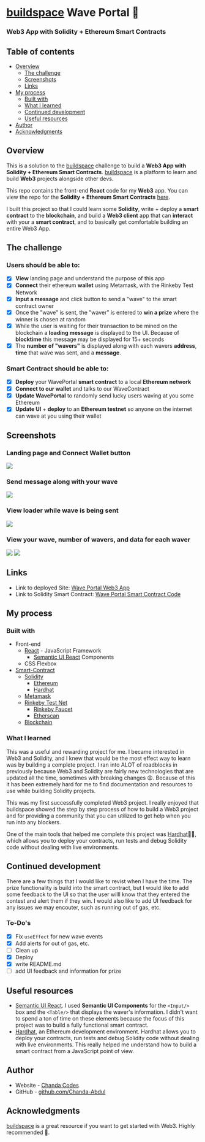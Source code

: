 # [buildspace](https://buildspace.so/) Wave Portal 👋 
### Web3 App with Solidity + Ethereum Smart Contracts

## Table of contents

- [Overview](#overview)
  - [The challenge](#the-challenge)
  - [Screenshots](#screenshots)
  - [Links](#links)
- [My process](#my-process)
  - [Built with](#built-with)
  - [What I learned](#what-i-learned)
  - [Continued development](#continued-development)
  - [Useful resources](#useful-resources)
- [Author](#author)
- [Acknowledgments](#acknowledgments)

## Overview

This is a solution to the [buildspace](https://buildspace.so/) challenge to build a <b>Web3 App with Solidity + Ethereum Smart Contracts</b>. [buildspace](https://buildspace.so/) is a platform to learn and build <b>Web3</b> projects alongside other devs.

This repo contains the front-end <b>React</b> code for my <b>Web3</b> app.  You can view the repo for the <b>Solidity + Ethereum Smart Contracts</b> [here](https://github.com/Chanda-Abdul/waveportal-smart-contract).

I built this project so that I could learn some <b>Solidity</b>, write + deploy a <b>smart contract</b> to the <b>blockchain</b>, and build a <b>Web3 client</b> app that can <b>interact</b> with your a <b>smart contract</b>, and to basically get comfortable building an entire Web3 App. 

## The challenge

### Users should be able to:

- [x] <b>View</b> landing page and understand the purpose of this app
- [x] <b>Connect</b> their ethereum <b>wallet</b> using Metamask, with the Rinkeby Test Network
- [x] <b>Input a message</b> and click button to send a "wave" to the smart contract owner
- [x] Once the "wave" is sent, the "waver" is entered to <b>win a prize</b> where the winner is chosen at random
- [x] While the user is waiting for their transaction to be mined on the blockchain a <b>loading message</b> is displayed to the UI. Because of <b>blocktime</b> this message may be displayed for 15+ seconds
- [x] The <b>number of "wavers"</b> is displayed along with each wavers <b>address</b>, <b>time</b> that wave was sent, and a <b>message</b>.

### Smart Contract should be able to:

- [x] <b>Deploy</b> your WavePortal <b>smart contract</b> to a local <b>Ethereum network</b>
- [x] <b>Connect to our wallet</b> and talks to our WaveContract
- [x] <b>Update WavePortal</b> to randomly send lucky users waving at you some Ethereum
- [x] <b>Update UI</b> + <b>deploy</b> to an <b>Ethereum testnet</b> so anyone on the internet can wave at you using their wallet

## Screenshots

### Landing page and Connect Wallet button
![](./screens/landing.png)
### Send message along with your wave
![](./screens/sendwave.png)
### View loader while wave is being sent
![](./screens/mining.png)
### View your wave, number of wavers, and data for each waver
![](./screens/wavesent.png)
![](./screens/allwaves.png)

## Links

- Link to deployed Site: [Wave Portal Web3 App](https://gifted-aryabhata-929956.netlify.app/)
- Link to Solidity Smart Contract: [Wave Portal Smart Contract Code](https://github.com/Chanda-Abdul/waveportal-smart-contract)

## My process

### Built with

- Front-end
    - [React](https://reactjs.org/) - JavaScript Framework
        - [Semantic UI React](https://react.semantic-ui.com/) Components
    - CSS Flexbox
- [Smart-Contract](https://github.com/Chanda-Abdul/waveportal-smart-contract)
    - [Solidity](https://docs.soliditylang.org/en/v0.8.12/)
        - [Ethereum](https://ethereum.org/en/)
        - [Hardhat](https://hardhat.org/)
    - [Metamask](https://metamask.io/)
    - [Rinkeby Test Net](https://www.rinkeby.io/)
        - [Rinkeby Faucet](https://www.rinkebyfaucet.com/)
        - [Etherscan](https://rinkeby.etherscan.io/)
    - [Blockchain](https://en.wikipedia.org/wiki/Blockchain)

### What I learned

This was a useful and rewarding project for me.  I became interested in Web3 and Solidity, and I knew that would be the most effect way to learn was by building a complete project.  I ran into ALOT of roadblocks in previously because Web3 and Solidity are fairly new technologies that are updated all the time, sometimes with breaking changes 😩. Because of this it has been extremely hard for me to find documentation and resources to use while building Solidity projects. 

This was my first successfully completed Web3 project. I really enjoyed that buildspace showed the step by step process of how to build a Web3 project and for providing a community that you can utilized to get help when you run into any blockers. 

One of the main tools that helped me complete this project was [Hardhat](https://hardhat.org/)🙌🏽, which allows you to deploy your contracts, run tests and debug Solidity code without dealing with live environments. 

<!-- Use this section to recap over some of your major learnings while working through this project. Writing these out and providing code samples of areas you want to highlight is a great way to reinforce your own knowledge.

To see how you can add code snippets, see below:

```html
<h1>Some HTML code I'm proud of</h1>
```
```css
.proud-of-this-css {
  color: papayawhip;
}
```
```js
const proudOfThisFunc = () => {
  console.log('🎉')
}
``` -->



## Continued development

There are a few things that I would like to revist when I have the time.  The prize functionality is build into the smart contract, but I would like to add some feedback to the UI so that the user willl know that they entered the contest and alert them if they win.  I would also like to add UI feedback for any issues we may encouter, such as running out of gas, etc.


### To-Do's

- [x] Fix `useEffect` for new wave events
- [x] Add alerts for out of gas, etc.
- [ ] Clean up
- [x] Deploy
- [x] write README.md
- [ ] add UI feedback and information for prize

## Useful resources

- [Semantic UI React](https://react.semantic-ui.com/).  I used <b>Semantic UI Components</b> for the `<Input/>` box and the `<Table/>` that displays the waver's information.  I didn't want to spend a ton of time on these elements because the focus of this project was to build a fully functional smart contract. 
-  [Hardhat](https://hardhat.org/), an Ethereum development environment. Hardhat allows you to deploy your contracts, run tests and debug Solidity code without dealing with live environments. This really helped me understand how to build a smart contract from a JavaScript point of view.

## Author

- Website - [Chanda Codes](https://chandacodes.com/)
- GitHub - [github.com/Chanda-Abdul](https://github.com/Chanda-Abdul)

## Acknowledgments

[buildspace](https://buildspace.so/) is a great resource if you want to get started with Web3. Highly recommended 💯.